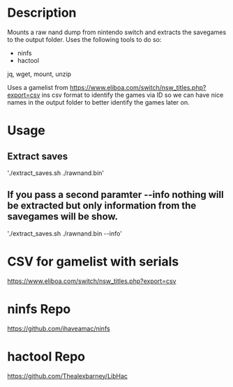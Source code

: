 # Description
Mounts a raw nand dump from nintendo switch and extracts the savegames to the output folder.
Uses the following tools to do so:
- ninfs
- hactool

jq, wget, mount, unzip

Uses a gamelist from https://www.eliboa.com/switch/nsw_titles.php?export=csv ins csv format to identify the games via ID so we can have nice names in the output folder to better identify the games later on.


# Usage
## Extract saves
'./extract_saves.sh ./rawnand.bin'


## If you pass a second paramter --info nothing will be extracted but only information from the savegames will be show.
'./extract_saves.sh ./rawnand.bin --info'


# CSV for gamelist with serials
https://www.eliboa.com/switch/nsw_titles.php?export=csv

# ninfs Repo
https://github.com/ihaveamac/ninfs

# hactool Repo
https://github.com/Thealexbarney/LibHac
